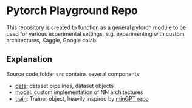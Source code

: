 # Pytorch Playground Repo

This repository is created to function as a general pytorch module to be used for various experimental settings, e.g. experimenting with custom architectures, Kaggle, Google colab.

## Explanation
Source code folder `src` contains several components:
- [data](src/data): dataset pipelines, dataset objects
- [model](src/model): custom implementation of NN architectures
- [train](src/trainer): Trainer object, heavily inspired by [minGPT repo](https://github.com/karpathy/minGPT)
